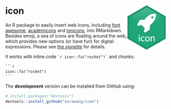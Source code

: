 
<!-- README.md is generated from README.Rmd. Please edit that file -->
icon <img src="man/figure/logo.png" align="right" />
====================================================

<!-- [![Travis-CI Build Status](https://travis-ci.org/earowang/icon.svg?branch=master)](https://travis-ci.org/earowang/icon) -->
<!-- [![CRAN_Status_Badge](http://www.r-pkg.org/badges/version/icon)](https://cran.r-project.org/package=icon) -->
<!-- [![Downloads](http://cranlogs.r-pkg.org/badges/icon?color=brightgreen)](https://cran.r-project.org/package=icon) -->
An R package to easily insert web icons, including [font awesome](http://fontawesome.io), [academicons](http://jpswalsh.github.io/academicons/) and [ionicons](http://ionicons.com), into RMarkdown. Besides emoji, a sea of icons are floating around the web, which provides new options (or have fun) for digital expressions. Please see [the vignette](http://mitchelloharawild.com/icon) for details.

It works with inline code `` `r icon::fa("rocket")` `` and chunks:


    ```r
    icon::fa("rocket")
    ```

The **development** version can be installed from GitHub using:

``` r
# install.packages("devtools")
devtools::install_github("earowang/icon")
```
